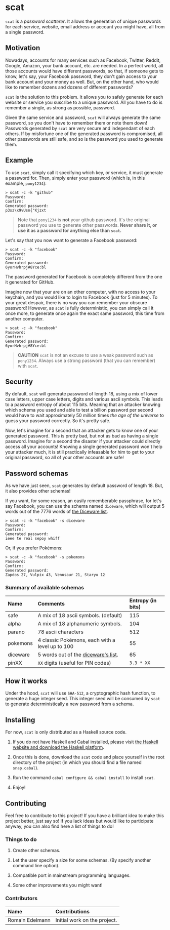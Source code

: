 
# scat

`scat` is a *password scatterer*. It allows the generation of unique passwords for each service,
website, email address or account you might have, all from a single password.

## Motivation

Nowadays, accounts for many services such as Facebook, Twitter, Reddit, Google, Amazon, your bank account, etc. are needed.
In a perfect world, all those accounts would have different passwords, so that, if someone gets to know, let's say, your Facebook password,
they don't gain access to your bank account and your money as well. But, on the other hand, who would like to remember dozens and dozens of different passwords?

`scat` is the solution to this problem. It allows you to safely generate for each website or service you suscribe to a unique password. All you have to do is remember a single, as strong as possible, password.

Given the same service and password, `scat` will always generate the same password, so you don't have to remember them or note them down!
Passwords generated by `scat` are very secure and independant of each others. If by misfortune one of the generated password is compromised, all other passwords are still safe, and so is the password you used to generate them.

## Example

To use `scat`, simply call it specifying which key, or service, it must generate a password for.
Then, simply enter your password (which is, in this example, `pony1234`):

```
> scat -c -k "github"
Password:
Confirm:
Generated password:
p3sz\x9vUsn{"Kjzxt
```

> Note that `pony1234` is **not** your github password. It's the original password you use to generate other passwords.
> **Never share it, or use it as a password for anything else than `scat`.**

Let's say that you now want to generate a Facebook password:

```
> scat -c -k "facebook"
Password:
Confirm:
Generated password:
6yorHvhrpj#8Yce:bl
```
The password generated for Facebook is completely different from the one it generated for GitHub.


Imagine now that your are on an other computer, with no access to your keychain, and you would like to login to Facebook (just for 5 minutes).
To your great despair, there is no way you can remember your obscure password!
However, as `scat` is fully deterministic, you can simply call it once more, to generate once again the exact same password, this time from another computer.

```
> scat -c -k "facebook"
Password:
Confirm:
Generated password:
6yorHvhrpj#8Yce:bl
```

> **CAUTION** `scat` is not an excuse to use a weak password such as `pony1234`. Always use a strong password (that you can remember) with `scat`.

## Security

By default, `scat` will generate password of length 18, using a mix of lower case letters, upper case letters, digits and various ascii symbols.
This leads to a password entropy of about 115 bits. Meaning that an attacker
knowing which schema you used and able to test a billion password per second would have to wait approximately 50 million times *the age of the universe* to 
guess your password correctly. So it's pretty safe.

Now, let's imagine for a second that an attacker gets to know one of your generated password.
This is pretty bad, but not as bad as having a single password. Imagine for a second the disaster if your attacker could directly access all your accounts!
Knowing a single generated password won't help your attacker much, it is still practically infeasable for him to get to your original password, so all of your other accounts are safe!

## Password schemas

As we have just seen, `scat` generates by default password of length 18. But, it also provides other schemas!

If you want, for some reason, an easily rememberable passphrase, for let's say Facebook, you can use the schema named `diceware`,
which will output 5 words out of the 7776 words of [the Diceware list][diceware].

```
> scat -c -k "facebook" -s diceware
Password:
Confirm:
Generated password:
ieee te real sepoy whiff
```

Or, if you prefer Pokémons:

```
> scat -c -k "facebook" -s pokemons
Password:
Confirm:
Generated password:
Zapdos 27, Vulpix 43, Venusaur 21, Staryu 12
```

### Summary of available schemas

Name | Comments | Entropy (in bits)
:--- | :------- | :----------------
safe | A mix of 18 ascii symbols. (default) | 115
alpha | A mix of 18 alphanumeric symbols. | 104
parano | 78 ascii characters | 512
pokemons | 4 classic Pokémons, each with a level up to 100 | 55
diceware | 5 words out of the [diceware's list][diceware]. | 65
pinXX | `XX` digits (useful for PIN codes) | `3.3 * XX`

## How it works

Under the hood, `scat` will use `SHA-512`, a cryptographic hash function, to generate a huge integer seed.
This integer seed will be consumed by `scat` to generate deterministically a new password from a schema.

## Installing

For now, `scat` is only distributed as a Haskell source code. 

1. If you do not have Haskell and Cabal installed, please visit [the Haskell website and download the Haskell platform][haskell-platform].

2. Once this is done, download the `scat` code and place yourself in the root directory of the project (in which you should find a file named `snap.cabal`).

3. Run the command `cabal configure && cabal install` to install `scat`.

4. Enjoy!

## Contributing

Feel free to contribute to this project! If you have a brilliant idea to make this project better, just say so!
If you lack ideas but would like to participate anyway, you can also find here a list of things to do!

### Things to do

1. Create other schemas.

2. Let the user specify a size for some schemas. (By specify another command line option).

3. Compatible port in mainstream programming languages.

4. Some other improvements you might want!

### Contributors

Name | Contributions
:--- | :------------
Romain Edelmann | Initial work on the project.

[diceware]: http://world.std.com/~reinhold/diceware.html
[haskell-platform]: http://www.haskell.org/platform/